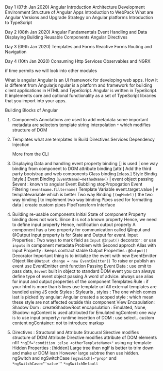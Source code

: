 Day 1 (07th Jan 2020) Angular Introduction
Architecture
Development Environment
Structure of Angular Apps
Introduction to WebPack
What are Angular Versions and Upgrade Strategy on Angular platforms
Introduction to TypeScript

Day 2 (08th Jan 2020) Angular Fundamentals
Event Handling and Data Displaying
Building Reusable Components
Angular Directives

Day 3 (09th Jan 2020) Templates and Forms
Reactive Forms
Routing and Navigation

Day 4 (10th Jan 2020) Consuming Http Services
Observables and NGRX

if time permits we will look into other modules

What is angular
Angular is an UI framework for developing web apps.
How it is different from Angularjs
ngular is a platform and framework for building client applications in HTML and TypeScript. Angular is written in TypeScript. It implements core and optional functionality as a set of TypeScript libraries that you import into your apps.

Building Blocks of Angular

1. Components
   Annotations are used to add metadata
   some important metadata are selectors
   template
   string interpolation
   `*` which modifies structure of DOM
2. Templates
   what are templates
   In Build Directives
   Services
   Dependency Injection

   More from the CLI

3. Displaying Data and handling event
   property binding [] is used | one way binding from component to DOM
   attribute binding [attr.]
   Add the third party bootstrap and web components
   Class binding [class.<targetclass>]
   Style Bindig [style.<tagetStyle>]
   Event Binding `(EventName)=methodName()` | event object passing \$event : known to angular
   Event Bubbling stopPropogation
   Event Filtering `(eventname.filtername)`
   Template Variable event.target.value | `#` templatevariable which is better
   Two way Binding `[(ngModel)]` the two way binding | to implement two way binding
   Pipes used for formatting data | create custom pipes
   PipeTransform Interface
4. Building re-usable components
   Initial State of component
   Property binding does not work. Since it is not a known property
   Hence, we need to define input property
   Hence, notification output property
   A component has a two property for communication called @Input and @Output
   Input property is for State and Output for event.
   Input Properties : Two ways to mark field as `Input` `@Input()` decorator : or use `inputs` in component metadata
   Problem with Second approch
   Alias with Input Property : keeps contract stable
   Output Properties : `@Output()` Decorator
   Important thing is to initialize the event with new EventEmitter Object like `@Output change = new EventEmitter()`
   To raise or publish an event use EventEmitter emit function
   Passing Event Data : use emit to pass data, `$event` built in object to standard DOM event
   you can always define type of event object passing
   A word of advice. always use alias for input and output properties of the component
   Templates:Rule : if your html is more than 5 lines use template url
   All external templates are bundled using JS code
   Styles : Styleurls , styles :
   The one which comes last is picked by angular:
   Angular created a scoped style : which mean these style are not affected outside this component
   View Encapulation:
   Shadow Dom : createShadowRoot
   encapsulation : Emulated, None, Shadow: ngContent is used attributed for Emulated
   ngContent: one way is to use input property:
   runtime insertion of DOM : use select.. custom content
   ngContainer: not to introduce markup
5. Directives : Structural and Attribute
   Strucural Sirective modifies structure of DOM
   Attribute Directive modifies attribute of DOM elements
   nfIf `*ngIf="condition ;else <otherTemplateName>"` using ng-template
   Hidden Properties : [hidden]
   Large tree then ngIf is better to trim down and make ur DOM lean
   However large subtree then use hidden.
   ngSwitch and ngSwitchCase `[ngSwitch]="prop"` and `*ngSwitchCase="'value'"` `*ngSwitchDefault`
